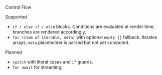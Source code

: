 Control Flow

Supported
- `if / else if / else` blocks. Conditions are evaluated at render time; branches are rendered accordingly.
- `for (item of iterable, meta)` with optional `empty {}` fallback. Iterates arrays; `meta` placeholder is parsed but not yet computed.

Planned
- `switch` with literal cases and `if` guards.
- `for await` for streaming.

